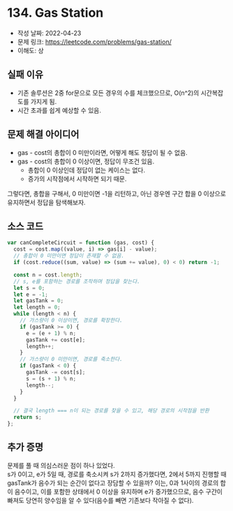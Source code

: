 # 134. Gas Station

- 작성 날짜: 2022-04-23
- 문제 링크: https://leetcode.com/problems/gas-station/
- 이해도: 상

## 실패 이유

- 기존 솔루션은 2중 for문으로 모든 경우의 수를 체크했으므로, O(n^2)의 시간복잡도를 가지게 됨.  
- 시간 초과를 쉽게 예상할 수 있음.

## 문제 해결 아이디어

- gas - cost의 총합이 0 미만이라면, 어떻게 해도 정답이 될 수 없음.
- gas - cost의 총합이 0 이상이면, 정답이 무조건 있음.
  - 총합이 0 이상인데 정답이 없는 케이스는 없다.
  - 증가의 시작점에서 시작하면 되기 때문.

그렇다면, 총합을 구해서, 0 미만이면 -1을 리턴하고, 아닌 경우엔 구간 합을 0 이상으로 유지하면서 정답을 탐색해보자.

## 소스 코드

```js
var canCompleteCircuit = function (gas, cost) {
  cost = cost.map((value, i) => gas[i] - value);
  // 총합이 0 미만이면 정답이 존재할 수 없음.
  if (cost.reduce((sum, value) => (sum += value), 0) < 0) return -1;

  const n = cost.length;
  // s, e를 포함하는 경로를 조작하며 정답을 찾는다.
  let s = 0;
  let e = -1;
  let gasTank = 0;
  let length = 0;
  while (length < n) {
    // 가스량이 0 이상이면, 경로를 확장한다.
    if (gasTank >= 0) {
      e = (e + 1) % n;
      gasTank += cost[e];
      length++;
    }
    // 가스량이 0 미만이면, 경로를 축소한다.
    if (gasTank < 0) {
      gasTank -= cost[s];
      s = (s + 1) % n;
      length--;
    }
  }

  // 결국 length === n이 되는 경로를 찾을 수 있고, 해당 경로의 시작점을 반환
  return s;
};
```

## 추가 증명

문제를 풀 때 의심스러운 점이 하나 있었다.  
s가 0이고, e가 5일 때, 경로를 축소시켜 s가 2까지 증가했다면, 2에서 5까지 진행할 때 gasTank가 음수가 되는 순간이 없다고 장담할 수 있을까?
이는, 0과 1사이의 경로의 합이 음수이고, 이를 포함한 상태에서 0 이상을 유지하며 e가 증가했으므로, 음수 구간이 빠져도 당연히 양수임을 알 수 있다(음수를 빼면 기존보다 작아질 수 없다).

